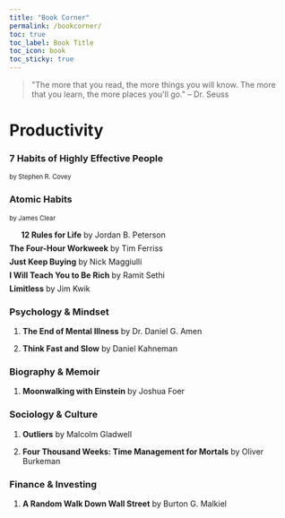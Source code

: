 ```yaml
---
title: "Book Corner"
permalink: /bookcorner/
toc: true
toc_label: Book Title
toc_icon: book
toc_sticky: true
---
```

> "The more that you read, the more things you will know. The more that you learn, the more places you'll go." – Dr. Seuss

# Productivity

### 7 Habits of Highly Effective People
<span style="font-size: 0.8em; font-weight: normal;">by Stephen R. Covey</span>

### Atomic Habits
<span style="font-size: 0.8em; font-weight: normal;">by James Clear</span>

<div style="margin-left: 1.5em; margin-bottom: 0.5em;">
  <h3 style="display: inline; font-size: 1em; font-weight: bold;">12 Rules for Life</h3>
  <span style="font-size: 1em; font-weight: normal;"> by Jordan B. Peterson</span>
</div>

<div style="margin-bottom: 0.5em;">
    <span style="font-weight: bold;">The Four-Hour Workweek</span> by Tim Ferriss
</div>

<div style="margin-bottom: 0.5em;">
    <span style="font-weight: bold;">Just Keep Buying</span> by Nick Maggiulli
</div>

<div style="margin-bottom: 0.5em;">
    <span style="font-weight: bold;">I Will Teach You to Be Rich</span> by Ramit Sethi
</div>

<div style="margin-bottom: 0.5em;">
    <span style="font-weight: bold;">Limitless</span> by Jim Kwik
</div>
  

### **Psychology & Mindset**
1. **The End of Mental Illness** by Dr. Daniel G. Amen
   
2. **Think Fast and Slow** by Daniel Kahneman
   

### **Biography & Memoir**
1. **Moonwalking with Einstein** by Joshua Foer
   
### **Sociology & Culture**
1. **Outliers** by Malcolm Gladwell
   
2. **Four Thousand Weeks: Time Management for Mortals** by Oliver Burkeman
  

### **Finance & Investing**
1. **A Random Walk Down Wall Street** by Burton G. Malkiel
   


